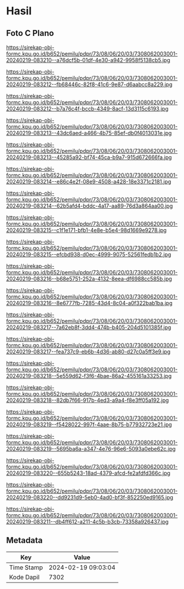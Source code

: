 # Hasil

## Foto C Plano

https://sirekap-obj-formc.kpu.go.id/b652/pemilu/pdpr/73/08/06/20/03/7308062003001-20240219-083210--a76dcf5b-01df-4e30-a942-9958f5138cb5.jpg

https://sirekap-obj-formc.kpu.go.id/b652/pemilu/pdpr/73/08/06/20/03/7308062003001-20240219-083212--fb68446c-82f8-41c6-9e87-d6aabcc8a229.jpg

https://sirekap-obj-formc.kpu.go.id/b652/pemilu/pdpr/73/08/06/20/03/7308062003001-20240219-083212--b7a76c4f-bccb-4349-8acf-13d3115c6193.jpg

https://sirekap-obj-formc.kpu.go.id/b652/pemilu/pdpr/73/08/06/20/03/7308062003001-20240219-083213--43dc6aed-a466-4b75-85ef-db0f4013031e.jpg

https://sirekap-obj-formc.kpu.go.id/b652/pemilu/pdpr/73/08/06/20/03/7308062003001-20240219-083213--45285a92-bf74-45ca-b9a7-915d672666fa.jpg

https://sirekap-obj-formc.kpu.go.id/b652/pemilu/pdpr/73/08/06/20/03/7308062003001-20240219-083214--e86c4e2f-08e9-4508-a428-18e3371c2181.jpg

https://sirekap-obj-formc.kpu.go.id/b652/pemilu/pdpr/73/08/06/20/03/7308062003001-20240219-083214--62b5afd4-bddc-4a17-aa89-76d3a864aa00.jpg

https://sirekap-obj-formc.kpu.go.id/b652/pemilu/pdpr/73/08/06/20/03/7308062003001-20240219-083215--c1f1e171-bfb1-4e8e-b5e4-98d1669e9278.jpg

https://sirekap-obj-formc.kpu.go.id/b652/pemilu/pdpr/73/08/06/20/03/7308062003001-20240219-083215--efcbd938-d0ec-4999-9075-52561fedb1b2.jpg

https://sirekap-obj-formc.kpu.go.id/b652/pemilu/pdpr/73/08/06/20/03/7308062003001-20240219-083216--b68e5751-252a-4132-8eea-df6988cc585b.jpg

https://sirekap-obj-formc.kpu.go.id/b652/pemilu/pdpr/73/08/06/20/03/7308062003001-20240219-083216--8e6777fb-7285-43d4-8c04-a0f322bab1ba.jpg

https://sirekap-obj-formc.kpu.go.id/b652/pemilu/pdpr/73/08/06/20/03/7308062003001-20240219-083217--7a62eb8f-3dd4-474b-b405-204d5101385f.jpg

https://sirekap-obj-formc.kpu.go.id/b652/pemilu/pdpr/73/08/06/20/03/7308062003001-20240219-083217--fea737c9-eb6b-4d36-ab80-d27c0a5ff3e9.jpg

https://sirekap-obj-formc.kpu.go.id/b652/pemilu/pdpr/73/08/06/20/03/7308062003001-20240219-083218--5e559d62-f3f6-4bae-86a2-455161a33253.jpg

https://sirekap-obj-formc.kpu.go.id/b652/pemilu/pdpr/73/08/06/20/03/7308062003001-20240219-083218--82db7f66-917b-4ed3-a9a4-f8e3ff05a192.jpg

https://sirekap-obj-formc.kpu.go.id/b652/pemilu/pdpr/73/08/06/20/03/7308062003001-20240219-083219--f5428022-997f-4aae-8b75-b77932723e21.jpg

https://sirekap-obj-formc.kpu.go.id/b652/pemilu/pdpr/73/08/06/20/03/7308062003001-20240219-083219--5695ba6a-a347-4e76-96e6-5093a0ebe62c.jpg

https://sirekap-obj-formc.kpu.go.id/b652/pemilu/pdpr/73/08/06/20/03/7308062003001-20240219-083220--655b5243-18ad-4379-afcd-fe2afdfd366c.jpg

https://sirekap-obj-formc.kpu.go.id/b652/pemilu/pdpr/73/08/06/20/03/7308062003001-20240219-083220--dd9231d9-5eb0-4ad0-bf3f-852250ed9165.jpg

https://sirekap-obj-formc.kpu.go.id/b652/pemilu/pdpr/73/08/06/20/03/7308062003001-20240219-083211--db4ff612-a211-4c5b-b3cb-73358a926437.jpg


## Metadata

| Key        | Value               |
| ---------- | ------------------- |
| Time Stamp | 2024-02-19 09:03:04 |
| Kode Dapil | 7302                |



